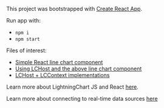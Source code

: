 This project was bootstrapped with [Create React App](https://github.com/facebook/create-react-app).

Run app with:

- `npm i`
- `npm start`

Files of interest:

- [Simple React line chart component](./src/Components/MyChartComponent.js)
- [Using LCHost and the above line chart component](./src/App.js)
- [LCHost + LCContext implementations](./src/LC.js)

Learn more about LightningChart JS and React [here](https://lightningchart.com/js-charts/docs/frameworks/react/).

Learn more about connecting to real-time data sources [here](https://lightningchart.com/js-charts/docs/basic-topics/real-time-data/)
